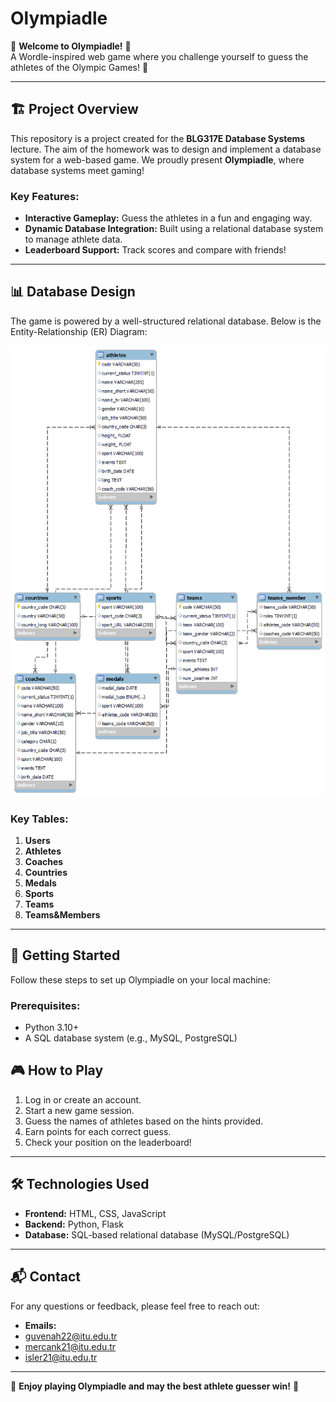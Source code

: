 # Olympiadle

🎉 **Welcome to Olympiadle!** 🎉  
A Wordle-inspired web game where you challenge yourself to guess the athletes of the Olympic Games! 🏅

---

## 🏗️ Project Overview
This repository is a project created for the **BLG317E Database Systems** lecture. The aim of the homework was to design and implement a database system for a web-based game. We proudly present **Olympiadle**, where database systems meet gaming!

### Key Features:
- **Interactive Gameplay:** Guess the athletes in a fun and engaging way.
- **Dynamic Database Integration:** Built using a relational database system to manage athlete data.
- **Leaderboard Support:** Track scores and compare with friends!

---

## 📊 Database Design
The game is powered by a well-structured relational database. Below is the Entity-Relationship (ER) Diagram:

![EER Diagram](assets/EER.png)

### Key Tables:
1. **Users** 
2. **Athletes** 
3. **Coaches** 
4. **Countries**
5. **Medals** 
6. **Sports**
7. **Teams**
8. **Teams&Members**

---

## 🚀 Getting Started
Follow these steps to set up Olympiadle on your local machine:

### Prerequisites:
- Python 3.10+
- A SQL database system (e.g., MySQL, PostgreSQL)

## 🎮 How to Play
1. Log in or create an account.
2. Start a new game session.
3. Guess the names of athletes based on the hints provided.
4. Earn points for each correct guess.
5. Check your position on the leaderboard!

---

## 🛠️ Technologies Used
- **Frontend:** HTML, CSS, JavaScript
- **Backend:** Python, Flask
- **Database:** SQL-based relational database (MySQL/PostgreSQL)

---

## 📬 Contact
For any questions or feedback, please feel free to reach out:
- **Emails:**
- guvenah22@itu.edu.tr
- mercank21@itu.edu.tr
- isler21@itu.edu.tr

---

🌟 **Enjoy playing Olympiadle and may the best athlete guesser win!** 🌟
